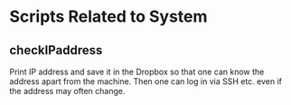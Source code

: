 # Scripts Related to System

## checkIPaddress
Print IP address and save it in the Dropbox so that one can know the address apart from the machine. Then one can log in via SSH etc. even if the address may often change.

